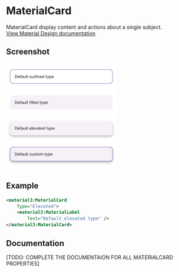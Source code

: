 # MaterialCard
MaterialCard display content and actions about a single subject.
<br/>
[View Material Design documentation](https://m3.material.io/components/cards/overview)

## Screenshot
<img src="https://github.com/HorusSoftwareUY/MaterialDesignControlsPlugin/blob/master/screenshots/card_preview.png" width="300">

## Example
```XML
<material3:MaterialCard
    Type="Elevated">
    <material3:MaterialLabel
        Text="Default elevated type" />
</material3:MaterialCard>
```

## Documentation

[TODO: COMPLETE THE DOCUMENTAION FOR ALL MATERIALCARD PROPERTIES]